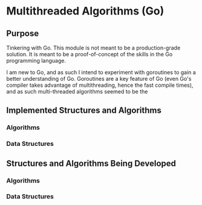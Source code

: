 # Multithreaded Algorithms (Go)

## Purpose
Tinkering with Go. This module is not meant to be a production-grade solution. It is meant to be a proof-of-concept of the skills in the Go programming language.

I am new to Go, and as such I intend to experiment with goroutines to gain a better understanding of Go. Goroutines are a key feature of Go (even Go's compiler takes advantage of multithreading, hence the fast compile times), and as such multi-threaded algorithms seemed to be the 

## Implemented Structures and Algorithms

### Algorithms

### Data Structures

## Structures and Algorithms Being Developed

### Algorithms

### Data Structures
